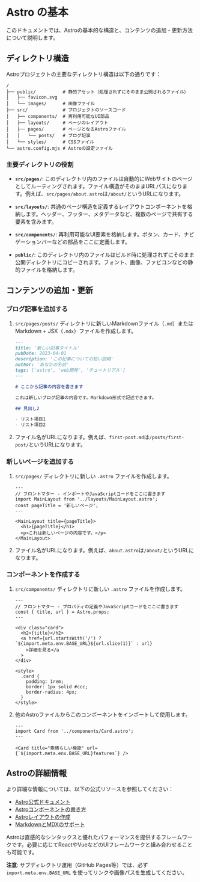 # Astro の基本

このドキュメントでは、Astroの基本的な構造と、コンテンツの追加・更新方法について説明します。

## ディレクトリ構造

Astroプロジェクトの主要なディレクトリ構造は以下の通りです：

```text
/
├── public/          # 静的アセット（処理されずにそのまま公開されるファイル）
│   ├── favicon.svg
│   └── images/      # 画像ファイル
├── src/             # プロジェクトのソースコード
│   ├── components/  # 再利用可能なUI部品
│   ├── layouts/     # ページのレイアウト
│   ├── pages/       # ページとなるAstroファイル
│   │   └── posts/   # ブログ記事
│   └── styles/      # CSSファイル
└── astro.config.mjs # Astroの設定ファイル
```

### 主要ディレクトリの役割

- **`src/pages/`**: このディレクトリ内のファイルは自動的にWebサイトのページとしてルーティングされます。ファイル構造がそのままURLパスになります。例えば、`src/pages/about.astro`は`/about/`というURLになります。

- **`src/layouts/`**: 共通のページ構造を定義するレイアウトコンポーネントを格納します。ヘッダー、フッター、メタデータなど、複数のページで共有する要素を含みます。

- **`src/components/`**: 再利用可能なUI要素を格納します。ボタン、カード、ナビゲーションバーなどの部品をここに定義します。

- **`public/`**: このディレクトリ内のファイルはビルド時に処理されずにそのまま公開ディレクトリにコピーされます。フォント、画像、ファビコンなどの静的ファイルを格納します。

## コンテンツの追加・更新

### ブログ記事を追加する

1. `src/pages/posts/` ディレクトリに新しいMarkdownファイル（`.md`）またはMarkdown + JSX（`.mdx`）ファイルを作成します。

   ```md
   ---
   title: '新しい記事タイトル'
   pubDate: 2023-04-01
   description: 'この記事についての短い説明'
   author: 'あなたの名前'
   tags: ['astro', 'web開発', 'チュートリアル']
   ---

   # ここから記事の内容を書きます

   これは新しいブログ記事の内容です。Markdown形式で記述できます。

   ## 見出し2

   - リスト項目1
   - リスト項目2
   ```

2. ファイル名がURLになります。例えば、`first-post.md`は`/posts/first-post/`というURLになります。

### 新しいページを追加する

1. `src/pages/` ディレクトリに新しい `.astro` ファイルを作成します。

   ```astro
   ---
   // フロントマター - インポートやJavaScriptコードをここに書きます
   import MainLayout from '../layouts/MainLayout.astro';
   const pageTitle = '新しいページ';
   ---

   <MainLayout title={pageTitle}>
     <h1>{pageTitle}</h1>
     <p>これは新しいページの内容です。</p>
   </MainLayout>
   ```

2. ファイル名がURLになります。例えば、`about.astro`は`/about/`というURLになります。

### コンポーネントを作成する

1. `src/components/` ディレクトリに新しい `.astro` ファイルを作成します。

   ```astro
   ---
   // フロントマター - プロパティの定義やJavaScriptコードをここに書きます
   const { title, url } = Astro.props;
   ---

   <div class="card">
     <h2>{title}</h2>
     <a href={url.startsWith('/') ? `${import.meta.env.BASE_URL}${url.slice(1)}` : url}
       >詳細を見る</a
     >
   </div>

   <style>
     .card {
       padding: 1rem;
       border: 1px solid #ccc;
       border-radius: 4px;
     }
   </style>
   ```

2. 他のAstroファイルからこのコンポーネントをインポートして使用します。

   ```astro
   ---
   import Card from '../components/Card.astro';
   ---

   <Card title="素晴らしい機能" url={`${import.meta.env.BASE_URL}features`} />
   ```

## Astroの詳細情報

より詳細な情報については、以下の公式リソースを参照してください：

- [Astro公式ドキュメント](https://docs.astro.build/ja/getting-started/)
- [Astroコンポーネントの書き方](https://docs.astro.build/ja/core-concepts/astro-components/)
- [Astroレイアウトの作成](https://docs.astro.build/ja/core-concepts/layouts/)
- [MarkdownとMDXのサポート](https://docs.astro.build/ja/guides/markdown-content/)

Astroは直感的なシンタックスと優れたパフォーマンスを提供するフレームワークです。必要に応じてReactやVueなどのUIフレームワークと組み合わせることも可能です。

**注意**: サブディレクトリ運用（GitHub Pages等）では、必ず `import.meta.env.BASE_URL` を使ってリンクや画像パスを生成してください。
